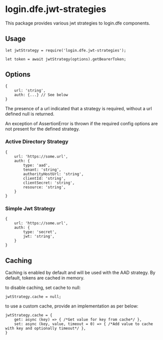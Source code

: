 # login.dfe.jwt-strategies

This package provides various jwt strategies to login.dfe components.

## Usage  

```
let jwtStrategy = require('login.dfe.jwt-strategies');
```

```
let token = await jwtStrategy(options).getBearerToken;
```

## Options

```
{
    url: 'string',
    auth: {...} // See below
}
```
The presence of a url indicated that a strategy is required, without a url defined null is returned. 

An exception of AssertionError is thrown if the required config options are not present for the defined strategy.

### Active Directory Strategy

```
{
    url: 'https://some.url',
    auth: {
        type: 'aad',
        tenant: 'string',
        authorityHostUrl: 'string',
        clientId: 'string',
        clientSecret: 'string',
        resource: 'string',
    }
}
```

### Simple Jwt Strategy 

```
{
    url: 'https://some.url',
    auth: {
        type: 'secret',
        jwt: 'string',
    }
}
```

## Caching

Caching is enabled by default and will be used with the AAD strategy. By default, tokens are cached in memory.

to disable caching, set cache to null:
```
jwtStrategy.cache = null;
```

to use a custom cache, provide an implementation as per below:
```
jwtStrategy.cache = {
    get: async (key) => { /*Get value for key from cache*/ },
    set: async (key, value, timeout = 0) => { /*Add value to cache with key and optionally timeout*/ },
}
```